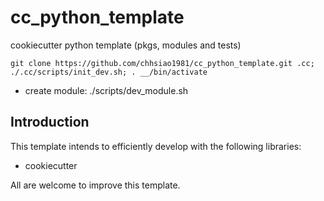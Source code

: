 cc_python_template
==========
cookiecutter python template (pkgs, modules and tests)

    git clone https://github.com/chhsiao1981/cc_python_template.git .cc; ./.cc/scripts/init_dev.sh; . __/bin/activate

* create module: ./scripts/dev_module.sh

Introduction
-----
This template intends to efficiently develop with the following libraries:

* cookiecutter

All are welcome to improve this template.
